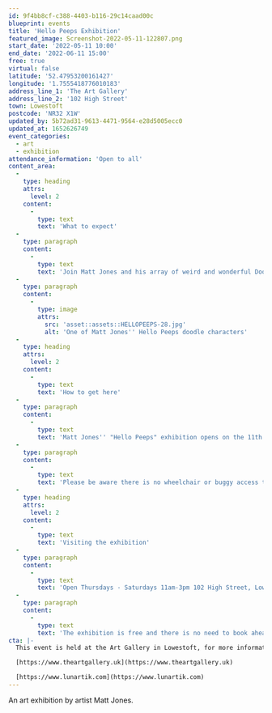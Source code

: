 ```yaml
---
id: 9f4bb8cf-c388-4403-b116-29c14caad00c
blueprint: events
title: 'Hello Peeps Exhibition'
featured_image: Screenshot-2022-05-11-122807.png
start_date: '2022-05-11 10:00'
end_date: '2022-06-11 15:00'
free: true
virtual: false
latitude: '52.47953200161427'
longitude: '1.7555418776010183'
address_line_1: 'The Art Gallery'
address_line_2: '102 High Street'
town: Lowestoft
postcode: 'NR32 X1W'
updated_by: 5b72ad31-9613-4471-9564-e28d5005ecc0
updated_at: 1652626749
event_categories:
  - art
  - exhibition
attendance_information: 'Open to all'
content_area:
  -
    type: heading
    attrs:
      level: 2
    content:
      -
        type: text
        text: 'What to expect'
  -
    type: paragraph
    content:
      -
        type: text
        text: 'Join Matt Jones and his array of weird and wonderful Doodle characters at The Art Gallery in Lowestoft. With over 20 characters to view and doodle books to browse and buy. This is a quirky little exhibition that''s worth viewing for '
  -
    type: paragraph
    content:
      -
        type: image
        attrs:
          src: 'asset::assets::HELLOPEEPS-28.jpg'
          alt: 'One of Matt Jones'' Hello Peeps doodle characters'
  -
    type: heading
    attrs:
      level: 2
    content:
      -
        type: text
        text: 'How to get here'
  -
    type: paragraph
    content:
      -
        type: text
        text: 'Matt Jones'' "Hello Peeps" exhibition opens on the 11th May and closes on the 11th June. The exhibition can be found  in The Art Gallery in the Historic Old High Street to the North of Lowestoft. This is a 10-15 minute walk from Lowestoft train station. '
  -
    type: paragraph
    content:
      -
        type: text
        text: 'Please be aware there is no wheelchair or buggy access to the 1st floor of the exhibition. '
  -
    type: heading
    attrs:
      level: 2
    content:
      -
        type: text
        text: 'Visiting the exhibition'
  -
    type: paragraph
    content:
      -
        type: text
        text: 'Open Thursdays - Saturdays 11am-3pm 102 High Street, Lowestoft, NR32 1XW '
  -
    type: paragraph
    content:
      -
        type: text
        text: 'The exhibition is free and there is no need to book ahead. '
cta: |-
  This event is held at the Art Gallery in Lowestoft, for more information please see the websites below: 

  [https://www.theartgallery.uk](https://www.theartgallery.uk)

  [https://www.lunartik.com](https://www.lunartik.com)
---
```

An art exhibition by artist Matt Jones.